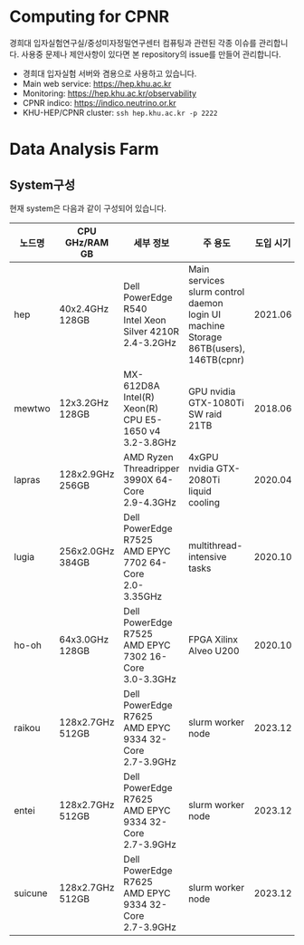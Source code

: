 # Computing for CPNR
경희대 입자실험연구실/중성미자정밀연구센터 컴퓨팅과 관련된 각종 이슈를 관리합니다.
사용중 문제나 제안사항이 있다면 본 repository의 issue를 만들어 관리합니다.

- 경희대 입자실험 서버와 겸용으로 사용하고 있습니다.
- Main web service: https://hep.khu.ac.kr
- Monitoring: https://hep.khu.ac.kr/observability
- CPNR indico: https://indico.neutrino.or.kr
- KHU-HEP/CPNR cluster: `ssh hep.khu.ac.kr -p 2222`

# Data Analysis Farm
## System구성
현재 system은 다음과 같이 구성되어 있습니다.

| 노드명 | CPU GHz/RAM GB | 세부 정보 | 주 용도 | 도입 시기 |
|---|---|---|---|---|
| hep | 40x2.4GHz<br/>128GB | Dell PowerEdge R540<br/>Intel Xeon Silver 4210R<br/>2.4-3.2GHz | Main services<br/>slurm control daemon<br/>login UI machine<br/>Storage 86TB(users), 146TB(cpnr) | 2021.06 |
| mewtwo | 12x3.2GHz<br/>128GB | MX-612D8A<br/>Intel(R) Xeon(R) CPU E5-1650 v4<br/>3.2-3.8GHz | GPU nvidia GTX-1080Ti<br/>SW raid 21TB | 2018.06 |
| lapras | 128x2.9GHz<br/>256GB | AMD Ryzen Threadripper 3990X 64-Core<br/>2.9-4.3GHz | 4xGPU nvidia GTX-2080Ti<br/>liquid cooling | 2020.04 |
| lugia | 256x2.0GHz<br/>384GB | Dell PowerEdge R7525<br/>AMD EPYC 7702 64-Core<br/>2.0-3.35GHz | multithread-intensive tasks | 2020.10 |
| ho-oh | 64x3.0GHz<br/>128GB | Dell PowerEdge R7525<br/>AMD EPYC 7302 16-Core<br/>3.0-3.3GHz | FPGA Xilinx Alveo U200 | 2020.10 |
| raikou | 128x2.7GHz<br/>512GB | Dell PowerEdge R7625<br/>AMD EPYC 9334 32-Core<br/>2.7-3.9GHz | slurm worker node | 2023.12 |
| entei | 128x2.7GHz<br/>512GB | Dell PowerEdge R7625<br/>AMD EPYC 9334 32-Core<br/>2.7-3.9GHz | slurm worker node | 2023.12 |
| suicune | 128x2.7GHz<br/>512GB | Dell PowerEdge R7625<br/>AMD EPYC 9334 32-Core<br/>2.7-3.9GHz | slurm worker node | 2023.12 |
